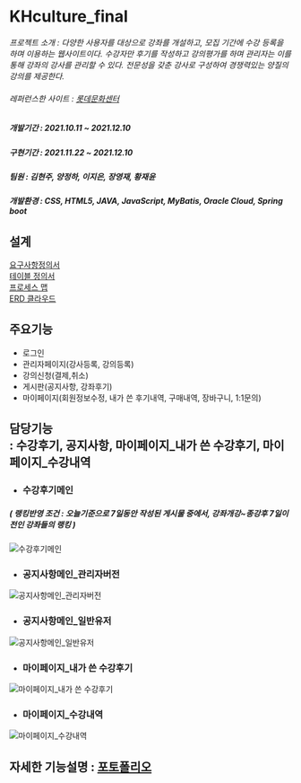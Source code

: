 # KHculture_final
_프로젝트 소개 : 다양한 사용자를 대상으로 강좌를 개설하고, 모집 기간에 수강 등록을 하며 이용하는 웹사이트이다. 수강자만 후기를 작성하고 강의평가를 하며 관리자는 이를 통해 강좌의 강사를 관리할 수 있다. 전문성을 갖춘 강사로 구성하여 경쟁력있는 양질의 강의를 제공한다._
###### 레퍼런스한 사이트 : [롯데문화센터](https://culture.lotteshopping.com/index.do)
##### 개발기간 : 2021.10.11 ~ 2021.12.10
##### 구현기간 : 2021.11.22 ~ 2021.12.10
##### 팀원 : 김현주, 양정하, 이지은, 장영재, 황재윤
##### 개발환경 : CSS, HTML5, JAVA, JavaScript, MyBatis, Oracle Cloud, Spring boot
## 설계
[요구사항정의서](https://docs.google.com/spreadsheets/d/18Lmczn86WcsX5lbNCX35jql6p2657HRvTGQ7Zm5Lq_g/edit#gid=0) <br>
[테이블 정의서](https://docs.google.com/spreadsheets/d/18Lmczn86WcsX5lbNCX35jql6p2657HRvTGQ7Zm5Lq_g/edit#gid=1654615687) <br>
[프로세스 맵](https://app.diagrams.net/#G1TPC3d-LJp-VAR7Fh8Tm20O9Yt9ltVx9k) <br>
[ERD 클라우드](https://www.erdcloud.com/d/LrK2KTZodc9zwJnj5) <br>
## 주요기능
+ 로그인
+ 관리자페이지(강사등록, 강의등록)
+ 강의신청(결제,취소)
+ 게시판(공지사항, 강좌후기)
+ 마이페이지(회원정보수정, 내가 쓴 후기내역, 구매내역, 장바구니, 1:1문의)
## 담당기능 <br> : 수강후기, 공지사항, 마이페이지_내가 쓴 수강후기, 마이페이지_수강내역
+ ### 수강후기메인
##### ( 랭킹반영 조건 : 오늘기준으로 7일동안 작성된 게시물 중에서, 강좌개강~종강후 7일이전인 강좌들의 랭킹 )
![수강후기메인](https://user-images.githubusercontent.com/88296704/146856514-f567033e-2f1c-4153-ac85-4ab1b18a523f.png)
+ ### 공지사항메인_관리자버전
![공지사항메인_관리자버전](https://user-images.githubusercontent.com/88296704/146857090-84c05d3e-a415-46d1-ab3a-7255e9ffb91e.png)
+ ### 공지사항메인_일반유저
![공지사항메인_일반유저](https://user-images.githubusercontent.com/88296704/146857159-2ff607a6-1f2e-44af-8de5-409eec1532e2.png)
+ ### 마이페이지_내가 쓴 수강후기
![마이페이지_내가 쓴 수강후기](https://user-images.githubusercontent.com/88296704/146857519-03c4873c-6e9f-464c-a4b1-51b3fb791f62.PNG)
+ ### 마이페이지_수강내역
![마이페이지_수강내역](https://user-images.githubusercontent.com/88296704/146857566-9bab0e23-e778-4203-8a71-e16a0134a456.png)

## 자세한 기능설명 : [포토폴리오](https://www.notion.so/5c066baa5b04499f9aff0f722182fb91)
 
